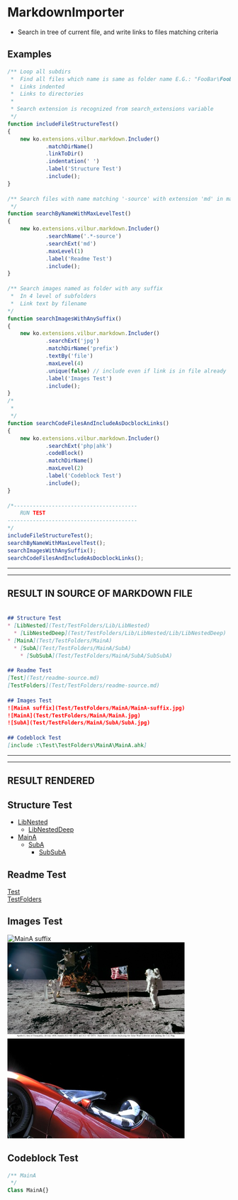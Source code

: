 # MarkdownImporter  
* Search in tree of current file, and write links to files matching criteria  


## Examples  

``` javascript
/** Loop all subdirs
 *  Find all files which name is same as folder name E.G.: "FooBar\FooBar.php"
 *  Links indented
 *  Links to directories
 *
 * Search extension is recognized from search_extensions variable
 */
function includeFileStructureTest()
{
	new ko.extensions.vilbur.markdown.Includer()
			.matchDirName()
			.linkToDir()			
			.indentation(' ')
			.label('Structure Test')
			.include();
}

/** Search files with name matching '-source' with extension 'md' in main directory
 */
function searchByNameWithMaxLevelTest()
{
	new ko.extensions.vilbur.markdown.Includer()
			.searchName('.*-source')
			.searchExt('md')
			.maxLevel(1)
			.label('Readme Test')
			.include();
}

/** Search images named as folder with any suffix
 *  In 4 level of subfolders
 *  Link text by filename
*/
function searchImagesWithAnySuffix()
{
	new ko.extensions.vilbur.markdown.Includer()
			.searchExt('jpg')
			.matchDirName('prefix')
			.textBy('file')
			.maxLevel(4)
			.unique(false) // include even if link is in file already
			.label('Images Test')
			.include();
}
/*
 *
 */
function searchCodeFilesAndIncludeAsDocblockLinks()
{
	new ko.extensions.vilbur.markdown.Includer()
			.searchExt('php|ahk')
			.codeBlock()										
			.matchDirName()
			.maxLevel(2)
			.label('Codeblock Test')
			.include();
}

/*---------------------------------------
	RUN TEST
-----------------------------------------
*/
includeFileStructureTest();
searchByNameWithMaxLevelTest();
searchImagesWithAnySuffix();
searchCodeFilesAndIncludeAsDocblockLinks();
```  


------------------------------------------------------------------------------------  
------------------------------------------------------------------------------------  

## RESULT IN SOURCE OF MARKDOWN FILE  

``` markdown  

## Structure Test  
* [LibNested](Test/TestFolders/Lib/LibNested)  
  * [LibNestedDeep](Test/TestFolders/Lib/LibNested/Lib/LibNestedDeep)  
* [MainA](Test/TestFolders/MainA)  
  * [SubA](Test/TestFolders/MainA/SubA)  
    * [SubSubA](Test/TestFolders/MainA/SubA/SubSubA)  

## Readme Test  
[Test](Test/readme-source.md)  
[TestFolders](Test/TestFolders/readme-source.md)  

## Images Test  
![MainA suffix](Test/TestFolders/MainA/MainA-suffix.jpg)  
![MainA](Test/TestFolders/MainA/MainA.jpg)  
![SubA](Test/TestFolders/MainA/SubA/SubA.jpg)  

## Codeblock Test  
[include :\Test\TestFolders\MainA\MainA.ahk]  

```  


------------------------------------------------------------------------------------  
------------------------------------------------------------------------------------  

## RESULT RENDERED  


## Structure Test  

* [LibNested](Test/TestFolders/Lib/LibNested)  
  * [LibNestedDeep](Test/TestFolders/Lib/LibNested/Lib/LibNestedDeep)  
* [MainA](Test/TestFolders/MainA)  
  * [SubA](Test/TestFolders/MainA/SubA)  
    * [SubSubA](Test/TestFolders/MainA/SubA/SubSubA)  

## Readme Test  
[Test](Test/readme-source.md)  
[TestFolders](Test/TestFolders/readme-source.md)  

## Images Test  
![MainA suffix](Test/TestFolders/MainA/MainA-suffix.jpg)  
![MainA](Test/TestFolders/MainA/MainA.jpg)  
![SubA](Test/TestFolders/MainA/SubA/SubA.jpg)  

## Codeblock Test  

``` php
/** MainA
 */
Class MainA{}
```  
  